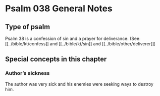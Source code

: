 # Psalm 038 General Notes
## Type of psalm

Psalm 38 is a confession of sin and a prayer for deliverance. (See: [[../bible/kt/confess]] and [[../bible/kt/sin]] and [[../bible/other/deliverer]])

## Special concepts in this chapter
### Author’s sickness
The author was very sick and his enemies were seeking ways to destroy him.